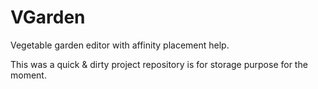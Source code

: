 # VGarden
Vegetable garden editor with affinity placement help.

This was a quick & dirty project repository is for storage purpose for the moment.
